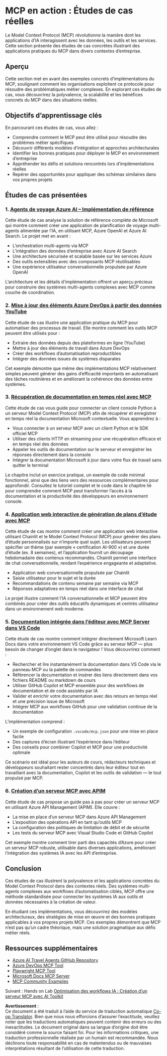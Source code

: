 <!--
CO_OP_TRANSLATOR_METADATA:
{
  "original_hash": "873741da08dd6537858d5e14c3a386e1",
  "translation_date": "2025-07-04T15:17:26+00:00",
  "source_file": "09-CaseStudy/README.md",
  "language_code": "fr"
}
-->
# MCP en action : Études de cas réelles

Le Model Context Protocol (MCP) révolutionne la manière dont les applications d’IA interagissent avec les données, les outils et les services. Cette section présente des études de cas concrètes illustrant des applications pratiques du MCP dans divers contextes d’entreprise.

## Aperçu

Cette section met en avant des exemples concrets d’implémentations du MCP, soulignant comment les organisations exploitent ce protocole pour résoudre des problématiques métier complexes. En explorant ces études de cas, vous découvrirez la polyvalence, la scalabilité et les bénéfices concrets du MCP dans des situations réelles.

## Objectifs d’apprentissage clés

En parcourant ces études de cas, vous allez :

- Comprendre comment le MCP peut être utilisé pour résoudre des problèmes métier spécifiques
- Découvrir différents modèles d’intégration et approches architecturales
- Identifier les bonnes pratiques pour déployer le MCP en environnement d’entreprise
- Appréhender les défis et solutions rencontrés lors d’implémentations réelles
- Repérer des opportunités pour appliquer des schémas similaires dans vos propres projets

## Études de cas présentées

### 1. [Agents de voyage Azure AI – Implémentation de référence](./travelagentsample.md)

Cette étude de cas analyse la solution de référence complète de Microsoft qui montre comment créer une application de planification de voyage multi-agents alimentée par l’IA, en utilisant MCP, Azure OpenAI et Azure AI Search. Le projet met en avant :

- L’orchestration multi-agents via MCP
- L’intégration des données d’entreprise avec Azure AI Search
- Une architecture sécurisée et scalable basée sur les services Azure
- Des outils extensibles avec des composants MCP réutilisables
- Une expérience utilisateur conversationnelle propulsée par Azure OpenAI

L’architecture et les détails d’implémentation offrent un aperçu précieux pour construire des systèmes multi-agents complexes avec MCP comme couche de coordination.

### 2. [Mise à jour des éléments Azure DevOps à partir des données YouTube](./UpdateADOItemsFromYT.md)

Cette étude de cas illustre une application pratique du MCP pour automatiser des processus de travail. Elle montre comment les outils MCP peuvent être utilisés pour :

- Extraire des données depuis des plateformes en ligne (YouTube)
- Mettre à jour des éléments de travail dans Azure DevOps
- Créer des workflows d’automatisation reproductibles
- Intégrer des données issues de systèmes disparates

Cet exemple démontre que même des implémentations MCP relativement simples peuvent générer des gains d’efficacité importants en automatisant des tâches routinières et en améliorant la cohérence des données entre systèmes.

### 3. [Récupération de documentation en temps réel avec MCP](./docs-mcp/README.md)

Cette étude de cas vous guide pour connecter un client console Python à un serveur Model Context Protocol (MCP) afin de récupérer et enregistrer en temps réel la documentation Microsoft contextuelle. Vous apprendrez à :

- Vous connecter à un serveur MCP avec un client Python et le SDK officiel MCP
- Utiliser des clients HTTP en streaming pour une récupération efficace et en temps réel des données
- Appeler les outils de documentation sur le serveur et enregistrer les réponses directement dans la console
- Intégrer la documentation Microsoft à jour dans votre flux de travail sans quitter le terminal

Le chapitre inclut un exercice pratique, un exemple de code minimal fonctionnel, ainsi que des liens vers des ressources complémentaires pour approfondir. Consultez le tutoriel complet et le code dans le chapitre lié pour comprendre comment MCP peut transformer l’accès à la documentation et la productivité des développeurs en environnement console.

### 4. [Application web interactive de génération de plans d’étude avec MCP](./docs-mcp/README.md)

Cette étude de cas montre comment créer une application web interactive utilisant Chainlit et le Model Context Protocol (MCP) pour générer des plans d’étude personnalisés sur n’importe quel sujet. Les utilisateurs peuvent spécifier un thème (par exemple « certification AI-900 ») et une durée d’étude (ex. 8 semaines), et l’application fournit un découpage hebdomadaire des contenus recommandés. Chainlit permet une interface de chat conversationnelle, rendant l’expérience engageante et adaptative.

- Application web conversationnelle propulsée par Chainlit
- Saisie utilisateur pour le sujet et la durée
- Recommandations de contenu semaine par semaine via MCP
- Réponses adaptatives en temps réel dans une interface de chat

Le projet illustre comment l’IA conversationnelle et MCP peuvent être combinés pour créer des outils éducatifs dynamiques et centrés utilisateur dans un environnement web moderne.

### 5. [Documentation intégrée dans l’éditeur avec MCP Server dans VS Code](./docs-mcp/README.md)

Cette étude de cas montre comment intégrer directement Microsoft Learn Docs dans votre environnement VS Code grâce au serveur MCP — plus besoin de changer d’onglet dans le navigateur ! Vous découvrirez comment :

- Rechercher et lire instantanément la documentation dans VS Code via le panneau MCP ou la palette de commandes
- Référencer la documentation et insérer des liens directement dans vos fichiers README ou markdown de cours
- Utiliser GitHub Copilot et MCP ensemble pour des workflows de documentation et de code assistés par IA
- Valider et enrichir votre documentation avec des retours en temps réel et une précision issue de Microsoft
- Intégrer MCP aux workflows GitHub pour une validation continue de la documentation

L’implémentation comprend :
- Un exemple de configuration `.vscode/mcp.json` pour une mise en place facile
- Des captures d’écran illustrant l’expérience dans l’éditeur
- Des conseils pour combiner Copilot et MCP pour une productivité optimale

Ce scénario est idéal pour les auteurs de cours, rédacteurs techniques et développeurs souhaitant rester concentrés dans leur éditeur tout en travaillant avec la documentation, Copilot et les outils de validation — le tout propulsé par MCP.

### 6. [Création d’un serveur MCP avec APIM](./apimsample.md)

Cette étude de cas propose un guide pas à pas pour créer un serveur MCP en utilisant Azure API Management (APIM). Elle couvre :

- La mise en place d’un serveur MCP dans Azure API Management
- L’exposition des opérations API en tant qu’outils MCP
- La configuration des politiques de limitation de débit et de sécurité
- Les tests du serveur MCP avec Visual Studio Code et GitHub Copilot

Cet exemple montre comment tirer parti des capacités d’Azure pour créer un serveur MCP robuste, utilisable dans diverses applications, améliorant l’intégration des systèmes IA avec les API d’entreprise.

## Conclusion

Ces études de cas illustrent la polyvalence et les applications concrètes du Model Context Protocol dans des contextes réels. Des systèmes multi-agents complexes aux workflows d’automatisation ciblés, MCP offre une méthode standardisée pour connecter les systèmes IA aux outils et données nécessaires à la création de valeur.

En étudiant ces implémentations, vous découvrirez des modèles architecturaux, des stratégies de mise en œuvre et des bonnes pratiques applicables à vos propres projets MCP. Ces exemples démontrent que MCP n’est pas qu’un cadre théorique, mais une solution pragmatique aux défis métier réels.

## Ressources supplémentaires

- [Azure AI Travel Agents GitHub Repository](https://github.com/Azure-Samples/azure-ai-travel-agents)
- [Azure DevOps MCP Tool](https://github.com/microsoft/azure-devops-mcp)
- [Playwright MCP Tool](https://github.com/microsoft/playwright-mcp)
- [Microsoft Docs MCP Server](https://github.com/MicrosoftDocs/mcp)
- [MCP Community Examples](https://github.com/microsoft/mcp)

Suivant : Hands on Lab [Optimisation des workflows IA : Création d’un serveur MCP avec AI Toolkit](../10-StreamliningAIWorkflowsBuildingAnMCPServerWithAIToolkit/README.md)

**Avertissement** :  
Ce document a été traduit à l’aide du service de traduction automatique [Co-op Translator](https://github.com/Azure/co-op-translator). Bien que nous nous efforcions d’assurer l’exactitude, veuillez noter que les traductions automatiques peuvent contenir des erreurs ou des inexactitudes. Le document original dans sa langue d’origine doit être considéré comme la source faisant foi. Pour les informations critiques, une traduction professionnelle réalisée par un humain est recommandée. Nous déclinons toute responsabilité en cas de malentendus ou de mauvaises interprétations résultant de l’utilisation de cette traduction.